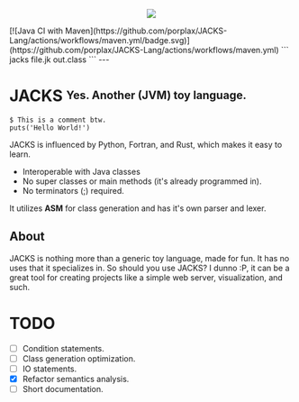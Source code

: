 <p align="center">
  <img src="https://u.cubeupload.com/ihavecandy/rszjackstext.png">
</p>
[![Java CI with Maven](https://github.com/porplax/JACKS-Lang/actions/workflows/maven.yml/badge.svg)](https://github.com/porplax/JACKS-Lang/actions/workflows/maven.yml)
```
jacks file.jk out.class
```
---

# JACKS <sup><sub>**Yes. Another (JVM) toy language.**</sub></sup>
```
$ This is a comment btw.
puts('Hello World!')
```
JACKS is influenced by Python, Fortran, and Rust, which makes it easy to learn. 

- Interoperable with Java classes
- No super classes or main methods (it's already programmed in).
- No terminators (;) required.

It utilizes **ASM** for class generation and has it's own parser and lexer. 


## About
JACKS is nothing more than a generic toy language, made for fun. It has no uses that it specializes in.
So should you use JACKS? I dunno :P, it can be a great tool for creating projects like a simple web server, visualization, and such.


# TODO
- [ ] Condition statements.
- [ ] Class generation optimization.
- [ ] IO statements.
- [X] Refactor semantics analysis.
- [ ] Short documentation.
